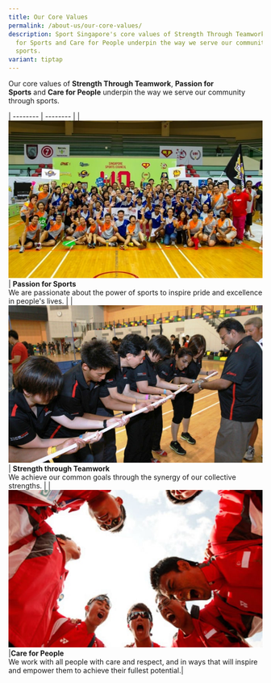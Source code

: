 ```yaml
---
title: Our Core Values
permalink: /about-us/our-core-values/
description: Sport Singapore's core values of Strength Through Teamwork, Passion
  for Sports and Care for People underpin the way we serve our community through
  sports.
variant: tiptap
---
```

Our core values of&nbsp;**Strength Through Teamwork**,&nbsp;**Passion for Sports**&nbsp;and&nbsp;**Care for People**&nbsp;underpin the way we serve our community 
through sports.

| -------- | -------- | 
| ![Passion](/images/About%20Us/Values%20&amp;%20Mission/Core%20Values/Sport%20Singapore%20at%20Inter%20House%20Sports%20Comp.jpeg)     | **Passion for Sports**<br>We are passionate about the power of sports to inspire pride and excellence in people's lives.    |
|![Strength through teamwork](/images/About%20Us/Values%20&amp;%20Mission/Core%20Values/teamwork.jpeg)| **Strength through Teamwork**<br>We achieve our common goals through the synergy of our collective strengths. |
|![people](/images/About%20Us/Values%20&amp;%20Mission/Core%20Values/people.jpeg)|**Care for People** <br>We work with all people with care and respect, and in ways that will inspire and empower them to achieve their fullest potential.|